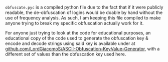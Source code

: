 `obfuscate.pyc` is a compiled python file due to the fact that if it were publicly readable, the de-obfuscation of logins would be doable by hand without the use of frequency analysis. As such, I am keeping this file compiled to make anyone trying to break my specific obfuscation actually work for it.

For anyone just trying to look at the code for educational purposes, an educational copy of the code used to generate the obfuscation key & encode and decode strings using said key is available under at <a href="https://github.com/LordGiacomoS/ASCII-Obfuscation-KeyValue-Generator">github.com/LordGiacomoS/ASCII-Obfuscation-KeyValue-Generator</a>, with a different set of values than the obfuscation key used here.